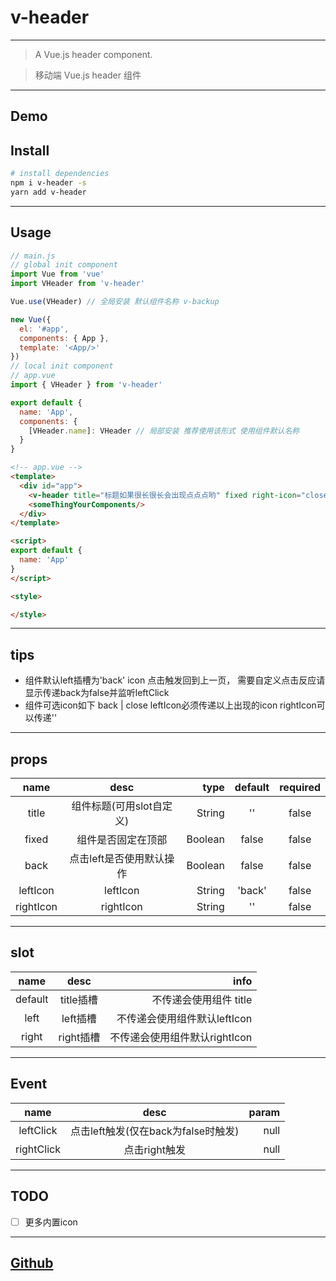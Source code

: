 # v-header
***
> A Vue.js header component.

> 移动端 Vue.js header 组件

***
## Demo


## Install

``` bash
# install dependencies
npm i v-header -s
yarn add v-header
```
***
## Usage
```javascript
// main.js
// global init component
import Vue from 'vue'
import VHeader from 'v-header'

Vue.use(VHeader) // 全局安装 默认组件名称 v-backup

new Vue({
  el: '#app',
  components: { App },
  template: '<App/>'
})
// local init component
// app.vue
import { VHeader } from 'v-header'

export default {
  name: 'App',
  components: {
    [VHeader.name]: VHeader // 局部安装 推荐使用该形式 使用组件默认名称
  }
}
```

```html
<!-- app.vue -->
<template>
  <div id="app">
    <v-header title="标题如果很长很长会出现点点点哟" fixed right-icon="close"></v-header> <!-- 将组件放在顶部 -->
    <someThingYourComponents/>
  </div>
</template>

<script>
export default {
  name: 'App'
}
</script>

<style>

</style>

```
***
## tips

* 组件默认left插槽为'back' icon 点击触发回到上一页， 需要自定义点击反应请显示传递back为false并监听leftClick
* 组件可选icon如下 back | close leftIcon必须传递以上出现的icon rightIcon可以传递''

***

## props
| name | desc | type | default | required |
| :--: | :--: | ---: | :-----: | :------: |
| title | 组件标题(可用slot自定义) | String | '' | false |
| fixed | 组件是否固定在顶部 | Boolean | false | false |
| back | 点击left是否使用默认操作 | Boolean | false | false |
| leftIcon | leftIcon | String | 'back' | false |
| rightIcon | rightIcon | String | '' | false |

***

## slot
| name | desc | info |
| :--: | :--: | ---: |
| default | title插槽 | 不传递会使用组件 title |
| left | left插槽 | 不传递会使用组件默认leftIcon |
| right | right插槽 | 不传递会使用组件默认rightIcon |

***

## Event
| name | desc | param |
| :--: | :--: | ---: |
| leftClick | 点击left触发(仅在back为false时触发) | null |
| rightClick | 点击right触发 | null |

***

## TODO
- [  ] 更多内置icon

***

## [Github](https://github.com/alexlees)
